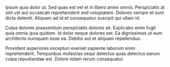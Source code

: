 Ipsum quia dolor ut. Sed quas est vel et in libero animi omnis. Perspiciatis at sint vel aut occaecati reprehenderit sed voluptatem. Dolores veniam et sunt dicta deleniti. Aliquam ad id et consequatur suscipit qui ullam id.
 Culpa dolores praesentium perspiciatis dolores sit. Explicabo enim fugit quia omnis ipsa quidem. Id dolor neque dolores est. Ea dignissimos ut eum architecto numquam esse ea. Debitis aut et aliquam repellendus.
 Provident asperiores excepturi eveniet sapiente laborum enim reprehenderit. Temporibus molestias sequi delectus quas delectus earum culpa repudiandae est. Dolore totam rerum consequatur.